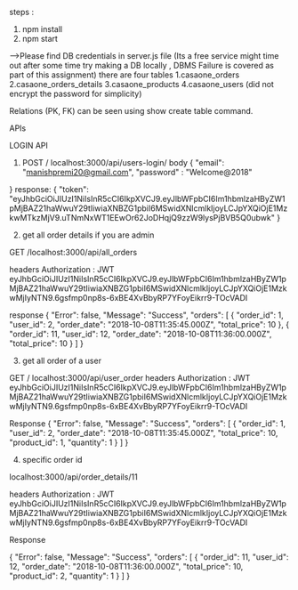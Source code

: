 steps :
1. npm install
2. npm start


-->Please find DB credentials in server.js file (Its a free service might time out after some time try making a DB locally , DBMS Failure is covered as part of this assignment)
there are four tables
1.casaone_orders
2.casaone_orders_details
3.casaone_products
4.casaone_users (did not encrypt the password for simplicity)

Relations (PK, FK) can be seen using show create table command.



APIs

LOGIN API

1. POST / localhost:3000/api/users-login/
 body
 {
	"email": "manishpremi20@gmail.com",
	"password" : "Welcome@2018"
	
}
response: 
	{
    "token": "eyJhbGciOiJIUzI1NiIsInR5cCI6IkpXVCJ9.eyJlbWFpbCI6Im1hbmlzaHByZW1pMjBAZ21haWwuY29tIiwiaXNBZG1pbiI6MSwidXNlcmlkIjoyLCJpYXQiOjE1MzkwMTkzMjV9.uTNmNxWT1EEwOr62JoDHqjQ9zzW9lysPjBVB5Q0ubwk"
}


2. get all order details if you are admin

GET /localhost:3000/api/all_orders

headers Authorization : JWT eyJhbGciOiJIUzI1NiIsInR5cCI6IkpXVCJ9.eyJlbWFpbCI6Im1hbmlzaHByZW1pMjBAZ21haWwuY29tIiwiaXNBZG1pbiI6MSwidXNlcmlkIjoyLCJpYXQiOjE1MzkwMjIyNTN9.6gsfmp0np8s-6xBE4XvBbyRP7YFoyEikrr9-TOcVADI

response
{
    "Error": false,
    "Message": "Success",
    "orders": [
        {
            "order_id": 1,
            "user_id": 2,
            "order_date": "2018-10-08T11:35:45.000Z",
            "total_price": 10
        },
        {
            "order_id": 11,
            "user_id": 12,
            "order_date": "2018-10-08T11:36:00.000Z",
            "total_price": 10
        }
    ]
}

3. get all order of a user 

GET / localhost:3000/api/user_order
headers Authorization : JWT eyJhbGciOiJIUzI1NiIsInR5cCI6IkpXVCJ9.eyJlbWFpbCI6Im1hbmlzaHByZW1pMjBAZ21haWwuY29tIiwiaXNBZG1pbiI6MSwidXNlcmlkIjoyLCJpYXQiOjE1MzkwMjIyNTN9.6gsfmp0np8s-6xBE4XvBbyRP7YFoyEikrr9-TOcVADI

Response
{
    "Error": false,
    "Message": "Success",
    "orders": [
        {
            "order_id": 1,
            "user_id": 2,
            "order_date": "2018-10-08T11:35:45.000Z",
            "total_price": 10,
            "product_id": 1,
            "quantity": 1
        }
    ]
}

4. specific order id 

localhost:3000/api/order_details/11

headers Authorization : JWT eyJhbGciOiJIUzI1NiIsInR5cCI6IkpXVCJ9.eyJlbWFpbCI6Im1hbmlzaHByZW1pMjBAZ21haWwuY29tIiwiaXNBZG1pbiI6MSwidXNlcmlkIjoyLCJpYXQiOjE1MzkwMjIyNTN9.6gsfmp0np8s-6xBE4XvBbyRP7YFoyEikrr9-TOcVADI

Response

{
    "Error": false,
    "Message": "Success",
    "orders": [
        {
            "order_id": 11,
            "user_id": 12,
            "order_date": "2018-10-08T11:36:00.000Z",
            "total_price": 10,
            "product_id": 2,
            "quantity": 1
        }
    ]
}
